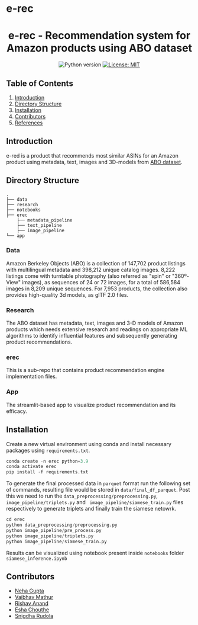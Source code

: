 # e-rec

<h1 align="center">e-rec - Recommendation system for Amazon products using ABO dataset</h1>

<div align="center">
 
![Python version](https://img.shields.io/badge/python-3.9+-blue.svg)
[![License: MIT](https://img.shields.io/badge/License-MIT-yellow.svg)](https://opensource.org/licenses/MIT)

</div>

## Table of Contents

1. [Introduction](#introduction)
1. [Directory Structure](#directory-structure)
1. [Installation](#installation)
1. [Contributors](#contributors)
1. [References](#references)

## Introduction
e-red is a product that recommends most similar ASINs for an Amazon product using metadata, text, images and 3D-models from [ABO dataset](https://amazon-berkeley-objects.s3.us-east-1.amazonaws.com/index.html).


## Directory Structure

```
.
├── data
├── research
├── notebooks
├── erec
    ├── metadata_pipeline
    ├── text_pipeline
    ├── image_pipeline
└── app
```

### Data

Amazon Berkeley Objects (ABO) is a collection of 147,702 product listings with multilingual metadata and 398,212 unique catalog images. 8,222 listings come with turntable photography (also referred as "spin" or "360º-View" images), as sequences of 24 or 72 images, for a total of 586,584 images in 8,209 unique sequences. For 7,953 products, the collection also provides high-quality 3d models, as glTF 2.0 files.

### Research

The ABO dataset has metadata, text, images and 3-D models of Amazon products which needs extensive research and readings on appropriate ML algorithms to identify influential features and subsequently generating product recommendations.

### erec

This is a sub-repo that contains product recommendation engine implementation files.

### App

The streamlit-based app to visualize product recommendation and its efficacy.

## Installation

Create a new virtual environment using conda and install necessary packages using `requirements.txt`.

```python
conda create -n erec python=3.9
conda activate erec
pip install -f requirements.txt
```

To generate the final processed data in `parquet` format run the following set of commands, resulting file would be stored in `data/final_df_parquet`.
Post this we need to run the `data_preprocessing/preprocessing.py`, `image_pipeline/triplets.py` and ` image_pipeline/siamese_train.py` files respectively to generate triplets and finally train the siamese netowrk.

```python
cd erec
python data_preprocessing/preprocessing.py
python image_pipeline/pre_process.py
python image_pipeline/triplets.py
python image_pipeline/siamese_train.py
```

Results can be visualized using notebook present inside `notebooks` folder `siamese_inference.ipynb`

## Contributors

* [Neha Gupta](https://github.com/guptaneha92)
* [Vaibhav Mathur](https://github.com/vaibhavkmathur)
* [Rishav Anand](https://github.com/17rishav)
* [Esha Chouthe]()
* [Snigdha Rudola](https://github.com/SnigdhaR)

